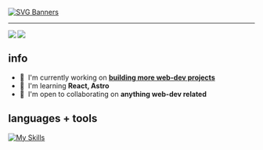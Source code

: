 [![SVG Banners](https://svg-banners.vercel.app/api?type=rainbow&text1=nine96as&width=738&height=200)](https://github.com/Akshay090/svg-banners)

---

<img align="left" src="https://github.com/nine96as/github-stats-transparent/blob/output/generated/overview.svg" />

<img src="https://github.com/nine96as/github-stats-transparent/blob/output/generated/languages.svg" />

## info

- 🚀  I'm currently working on **[building more web-dev projects](https://www.theodinproject.com/)**
- 🧠  I'm learning **React, Astro**
- 🤝  I'm open to collaborating on **anything web-dev related**

## languages + tools

[![My Skills](https://skillicons.dev/icons?i=python,java,js,html,css,tailwindcss,ts,php,kotlin,mongodb,mysql,postgresql,prisma,nodejs,laravel,docker,express,flask,jest,react,vite&perline=7)](https://skillicons.dev)
